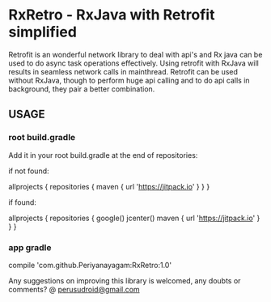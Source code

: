 # RxRetro - RxJava with Retrofit simplified

Retrofit is an wonderful network library to deal with api's and Rx java can be used to do async task operations effectively.
Using retrofit with RxJava will results in seamless network calls in mainthread. Retrofit can be used without RxJava, though to
perform huge api calling and to do api calls in background, they pair a better combination.

## USAGE

### root build.gradle

Add it in your root build.gradle at the end of repositories:

if not found:

allprojects {
		repositories {
			maven { url 'https://jitpack.io' }
		}
	}

if found:

allprojects {
    repositories {
        google()
        jcenter()
        maven { url 'https://jitpack.io' }
    }
}

### app gradle

compile 'com.github.Periyanayagam:RxRetro:1.0'


Any suggestions on improving this library is welcomed, any doubts or comments? @ perusudroid@gmail.com

